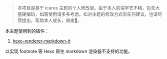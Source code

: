 > 本项目是基于 icarus 主题的个人修改版。由于本人前端学艺不精，包含大量硬编码，如需使用请多多考虑。如对主题的修改方式有任何建议，也请尽管提出，帮助本人成长，谢谢🙏。

本主题使用到的插件：
1. [hexo-renderer-markdown-it](https://github.com/hexojs/hexo-renderer-markdown-it) 

  以实现 footnote 等 Hexo 原生 markdown 渲染器不支持的功能。


